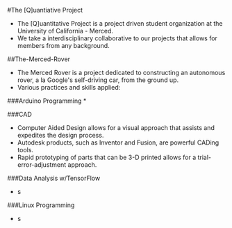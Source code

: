#The [Q]uantiative Project
  * The [Q]uantitative Project is a project driven student organization at the University of California - Merced.
  * We take a interdisciplinary collaborative to our projects that allows for members from any background.

##The-Merced-Rover
 * The Merced Rover is a project dedicated to constructing an autonomous rover, a la Google's self-driving car, from the ground up.
 * Various practices and skills applied:
 
  ###Arduino Programming
   * 

  ###CAD
   * Computer Aided Design allows for a visual approach that assists and expedites the design process.
   * Autodesk products, such as Inventor and Fusion, are powerful CADing tools.
   * Rapid prototyping of parts that can be 3-D printed allows for a trial-error-adjustment approach.

  ###Data Analysis w/TensorFlow
   * s
   
  ###Linux Programming
   * s
